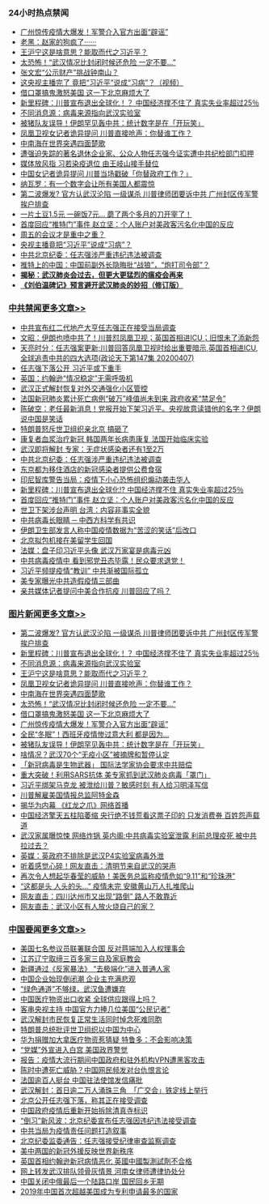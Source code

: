 <div class="catlist">
<h3>24小时热点禁闻</h3>
<ul>
<li><a href="https://github.com/fqnews/bnews/blob/master/topimagenews/20200407/1308046.md">广州惊传疫情大爆发！军警介入官方出面“辟谣”</a></li>
<li><a href="https://github.com/fqnews/bnews/blob/master/bannedvideo/20200407/1307921.md">老黑：赵家的狗疯了······ </a></li>
<li><a href="https://github.com/fqnews/bnews/blob/master/topimagenews/20200407/1308171.md">王沪宁这是啥意思？能取而代之习近平？</a></li>
<li><a href="https://github.com/fqnews/bnews/blob/master/topimagenews/20200407/1308126.md">太恐怖！“武汉情况比封闭时候还危险 一定不要…”</a></li>
<li><a href="https://github.com/fqnews/bnews/blob/master/cbnews/20200407/1307985.md">张文宏“公示财产”挑战钟南山？</a></li>
<li><a href="https://github.com/fqnews/bnews/blob/master/cbnews/20200407/1308048.md">这央视主播完了 竟把“习近平”说成“习病”？（视频）</a></li>
<li><a href="https://github.com/fqnews/bnews/blob/master/topimagenews/20200407/1308063.md">借口罩搞鬼激怒美国 这一下北京麻烦大了</a></li>
<li><a href="https://github.com/fqnews/bnews/blob/master/topimagenews/20200407/1308280.md">新里程碑：川普宣布退出全球化！？ 中国经济撑不住了 真实失业率超过25％</a></li>
<li><a href="https://github.com/fqnews/bnews/blob/master/topimagenews/20200407/1308185.md">不同消息源：病毒来源指向武汉实验室</a></li>
<li><a href="https://github.com/fqnews/bnews/blob/master/topimagenews/20200407/1307952.md">被猪队友误导！伊朗罕见轰中共：统计数字是在「开玩笑」</a></li>
<li><a href="https://github.com/fqnews/bnews/blob/master/topimagenews/20200407/1308137.md">凤凰卫视女记者诡异提问 川普直接呛声：你替谁工作？</a></li>
<li><a href="https://github.com/fqnews/bnews/blob/master/topimagenews/20200407/1308135.md">中南海在世界突遇四面楚歌</a></li>
<li><a href="https://github.com/fqnews/bnews/blob/master/weiquan/20200407/1308305.md">遭强迫失踪的著名退休企业家&#12289;公众人物任志强今证实遭中共纪检部门扣押</a></li>
<li><a href="https://github.com/fqnews/bnews/blob/master/comments/20200407/1308260.md">媒体放风指 习若染疫退位 由王岐山接手替位</a></li>
<li><a href="https://github.com/fqnews/bnews/blob/master/cnnews/20200407/1308051.md">中国女记者诡异提问 川普当场戳破「你替政府工作？」</a></li>
<li><a href="https://github.com/fqnews/bnews/blob/master/cbnews/20200407/1308086.md">纳瓦罗：有一个数字会让所有美国人都震惊</a></li>
<li><a href="https://github.com/fqnews/bnews/blob/master/topimagenews/20200407/1308334.md">第二波爆发? 官方认武汉沦陷 一级谋杀 川普律师团要诉中共 广州封区传军警挨户排查</a></li>
<li><a href="https://github.com/fqnews/bnews/blob/master/cnnews/20200407/1308133.md">一片土豆1.5元 一碗饭7元… 蘑了两个多月的刀开宰了！</a></li>
<li><a href="https://github.com/fqnews/bnews/blob/master/cbnews/20200407/1308284.md">首度回应“推特门”事件 赵立坚：个人账户对美政客污名化中国的反应</a></li>
<li><a href="https://github.com/fqnews/bnews/blob/master/finance/20200407/1307927.md">周五的会议才是重中之重？</a></li>
<li><a href="https://github.com/fqnews/bnews/blob/master/cnnews/20200407/1308129.md">央视主播竟把“习近平”说成“习病”？</a></li>
<li><a href="https://github.com/fqnews/bnews/blob/master/cbnews/20200407/1308332.md">中共北京纪委：任志强涉严重违纪违法被调查</a></li>
<li><a href="https://github.com/fqnews/bnews/blob/master/headline/20200407/1308258.md">推特上的中国：中国前副外长隐晦批“战狼”，“炮打司令部”？</a></li>
<li><b><a href="https://github.com/fqnews/bnews/blob/master/comments/20200211/1275071.md" target="_blank">揭秘：武汉肺炎会过去，但更大更猛烈的瘟疫会再来</a></b></li>
<li><b><a href="https://github.com/fqnews/bnews/blob/master/comments/20200207/1272816.md" target="_blank">《刘伯温碑记》预言避开武汉肺炎的妙招（修订版）</a></b></li>
</ul>
</div>

<div class="catlist">
<h3><a href="https://github.com/fqnews/bnews/blob/master/cbnews/" target="_blank">中共禁闻</a><span><a href="https://github.com/fqnews/bnews/blob/master/cbnews/" target="_blank" rel="nofollow">更多文章>></a></span></h3>
<ul>
<li><a href="https://github.com/fqnews/bnews/blob/master/cbnews/20200408/1308532.md" target="_blank">中共宣布红二代地产大亨任志强正在接受当局调查</a></li>
<li><a href="https://github.com/fqnews/bnews/blob/master/cbnews/20200408/1308504.md" target="_blank">文昭：伊朗也喷中共了！川普怼凤凰卫视；英国首相进ICU；旧恨未了添新怨</a></li>
<li><a href="https://github.com/fqnews/bnews/blob/master/cbnews/20200408/1308503.md" target="_blank">天亮时分：任志强案更新;川普回答凤凰卫视时给出重要暗示,英国首相进ICU,全球追责中共的四大选项(政论天下第147集 20200407)</a></li>
<li><a href="https://github.com/fqnews/bnews/blob/master/cbnews/20200408/1308497.md" target="_blank">任志强下落公开 习近平或下重手</a></li>
<li><a href="https://github.com/fqnews/bnews/blob/master/cbnews/20200408/1308454.md" target="_blank">英国：约翰逊“情况稳定”无需呼吸机</a></li>
<li><a href="https://github.com/fqnews/bnews/blob/master/cbnews/20200408/1308453.md" target="_blank">武汉正式解封恢复对外交通强化小区管控</a></li>
<li><a href="https://github.com/fqnews/bnews/blob/master/cbnews/20200408/1308452.md" target="_blank">法国新冠肺炎累计死亡病例“破万”峰值尚未到来 政府收紧“禁足令”</a></li>
<li><a href="https://github.com/fqnews/bnews/blob/master/cbnews/20200408/1308423.md" target="_blank">陈破空：老任最新消息！党报开始下架习近平。央视故意读错他的名字？伊朗说中国是笑话</a></li>
<li><a href="https://github.com/fqnews/bnews/blob/master/cbnews/20200408/1308422.md" target="_blank">特朗普怒斥世卫组织亲北京 搞砸了</a></li>
<li><a href="https://github.com/fqnews/bnews/blob/master/cbnews/20200408/1308364.md" target="_blank">康复者血浆治疗新冠 韩国两年长病患康复 法国开始临床实验</a></li>
<li><a href="https://github.com/fqnews/bnews/blob/master/cbnews/20200408/1308340.md" target="_blank">武汉即将解封 专家：无症状感染者还有1至2万</a></li>
<li><a href="https://github.com/fqnews/bnews/blob/master/cbnews/20200407/1308332.md" target="_blank">中共北京纪委：任志强涉严重违纪违法被调查</a></li>
<li><a href="https://github.com/fqnews/bnews/blob/master/cbnews/20200407/1308326.md" target="_blank">东京都为移住酒店的新冠感染者提供公费食宿</a></li>
<li><a href="https://github.com/fqnews/bnews/blob/master/cbnews/20200407/1308292.md" target="_blank">印尼智库警告当局：疫情下小心恐怖组织煽动袭击华人</a></li>
<li><a href="https://github.com/fqnews/bnews/blob/master/cbnews/20200407/1308285.md" target="_blank">新里程碑：川普宣布退出全球化!? 中国经济撑不住 真实失业率超过25％</a></li>
<li><a href="https://github.com/fqnews/bnews/blob/master/cbnews/20200407/1308284.md" target="_blank">首度回应“推特门”事件 赵立坚：个人账户对美政客污名化中国的反应</a></li>
<li><a href="https://github.com/fqnews/bnews/blob/master/cbnews/20200407/1308283.md" target="_blank">世卫下架涉台声明 台湾：内容非事实全貌</a></li>
<li><a href="https://github.com/fqnews/bnews/blob/master/cbnews/20200407/1308104.md" target="_blank">中共病毒长眼睛 ─ 中西方科学有共识</a></li>
<li><a href="https://github.com/fqnews/bnews/blob/master/cbnews/20200407/1308254.md" target="_blank">伊朗卫生部发言人称中国疫情数据为“苦涩的笑话”后改口</a></li>
<li><a href="https://github.com/fqnews/bnews/blob/master/cbnews/20200407/1308158.md" target="_blank">北京拟包机接在美留学生回国</a></li>
<li><a href="https://github.com/fqnews/bnews/blob/master/cbnews/20200407/1308118.md" target="_blank">法媒：盘子印习近平头像 武汉万家宴是病毒元凶</a></li>
<li><a href="https://github.com/fqnews/bnews/blob/master/cbnews/20200407/1308109.md" target="_blank">中共病毒疫情中 看到邪党丑态毕露！民众要求退党！</a></li>
<li><a href="https://github.com/fqnews/bnews/blob/master/cbnews/20200407/1308094.md" target="_blank">习近平频提疫情“教训” 中共渐被国际孤立</a></li>
<li><a href="https://github.com/fqnews/bnews/blob/master/cbnews/20200407/1308093.md" target="_blank">美专家曝光中共造假疫情三部曲</a></li>
<li><a href="https://github.com/fqnews/bnews/blob/master/cbnews/20200407/1308092.md" target="_blank">亲共媒体记者提问中美合作抗疫 川普回应了吗？</a></li>

</ul>
</div>
<div class="catlist">
<h3><a href="https://github.com/fqnews/bnews/blob/master/topimagenews/" target="_blank">图片新闻</a><span><a href="https://github.com/fqnews/bnews/blob/master/topimagenews/" target="_blank" rel="nofollow">更多文章>></a></span></h3>
<ul>
<li><a href="https://github.com/fqnews/bnews/blob/master/topimagenews/20200407/1308334.md" target="_blank">第二波爆发? 官方认武汉沦陷 一级谋杀 川普律师团要诉中共 广州封区传军警挨户排查</a></li>
<li><a href="https://github.com/fqnews/bnews/blob/master/topimagenews/20200407/1308280.md" target="_blank">新里程碑：川普宣布退出全球化！？ 中国经济撑不住了 真实失业率超过25％</a></li>
<li><a href="https://github.com/fqnews/bnews/blob/master/topimagenews/20200407/1308185.md" target="_blank">不同消息源：病毒来源指向武汉实验室</a></li>
<li><a href="https://github.com/fqnews/bnews/blob/master/topimagenews/20200407/1308171.md" target="_blank">王沪宁这是啥意思？能取而代之习近平？</a></li>
<li><a href="https://github.com/fqnews/bnews/blob/master/topimagenews/20200407/1308137.md" target="_blank">凤凰卫视女记者诡异提问 川普直接呛声：你替谁工作？</a></li>
<li><a href="https://github.com/fqnews/bnews/blob/master/topimagenews/20200407/1308135.md" target="_blank">中南海在世界突遇四面楚歌</a></li>
<li><a href="https://github.com/fqnews/bnews/blob/master/topimagenews/20200407/1308126.md" target="_blank">太恐怖！“武汉情况比封闭时候还危险 一定不要…”</a></li>
<li><a href="https://github.com/fqnews/bnews/blob/master/topimagenews/20200407/1308063.md" target="_blank">借口罩搞鬼激怒美国 这一下北京麻烦大了</a></li>
<li><a href="https://github.com/fqnews/bnews/blob/master/topimagenews/20200407/1308046.md" target="_blank">广州惊传疫情大爆发！军警介入官方出面“辟谣”</a></li>
<li><a href="https://github.com/fqnews/bnews/blob/master/topimagenews/20200407/1307993.md" target="_blank">全民“冬眠”！西班牙疫情惨过意大利 都是因为&#8230;</a></li>
<li><a href="https://github.com/fqnews/bnews/blob/master/topimagenews/20200407/1307952.md" target="_blank">被猪队友误导！伊朗罕见轰中共：统计数字是在「开玩笑」</a></li>
<li><a href="https://github.com/fqnews/bnews/blob/master/topimagenews/20200407/1307951.md" target="_blank">啥情况？武汉70个“无疫小区”被摘牌和暂停认定</a></li>
<li><a href="https://github.com/fqnews/bnews/blob/master/topimagenews/20200407/1307931.md" target="_blank">「新冠病毒是生物武器」 国际法学家协会要求中共赔偿</a></li>
<li><a href="https://github.com/fqnews/bnews/blob/master/topimagenews/20200407/1307824.md" target="_blank">重大突破！利用SARS抗体 美专家抓到武汉肺炎病毒「罩门」</a></li>
<li><a href="https://github.com/fqnews/bnews/blob/master/topimagenews/20200406/1307673.md" target="_blank">习近平绑架马克龙 被泄给川普？敏感时刻 有人给习明泽写信</a></li>
<li><a href="https://github.com/fqnews/bnews/blob/master/topimagenews/20200406/1307607.md" target="_blank">川普解雇美国情报总监阿特金森</a></li>
<li><a href="https://github.com/fqnews/bnews/blob/master/topimagenews/20200406/1307605.md" target="_blank">揭华为内幕 《红龙之爪》网络首播</a></li>
<li><a href="https://github.com/fqnews/bnews/blob/master/topimagenews/20200406/1307567.md" target="_blank">中国经济擎天五柱陷萎缩 央行绝不钱荒看这票子印的 只发消费券 百姓怨声载道</a></li>
<li><a href="https://github.com/fqnews/bnews/blob/master/topimagenews/20200406/1307517.md" target="_blank">武汉家属曝惊悚 网络炸锅 英内阁:中共病毒实验室泄露 利前总理疫死 被中共拉过去？</a></li>
<li><a href="https://github.com/fqnews/bnews/blob/master/topimagenews/20200406/1307460.md" target="_blank">英媒：英政府不排除是武汉P4实验室病毒外泄</a></li>
<li><a href="https://github.com/fqnews/bnews/blob/master/topimagenews/20200406/1307333.md" target="_blank">听着感觉心碎！网友直击：清明节来自武汉的哭声</a></li>
<li><a href="https://github.com/fqnews/bnews/blob/master/topimagenews/20200406/1307321.md" target="_blank">再次令人想起华春莹的威胁！美医务总监称疫情危如“9.11”和“珍珠港”</a></li>
<li><a href="https://github.com/fqnews/bnews/blob/master/topimagenews/20200406/1307320.md" target="_blank">“这都是头 人头的头…” 疫情未完 安徽黄山万人扎堆爬山</a></li>
<li><a href="https://github.com/fqnews/bnews/blob/master/topimagenews/20200406/1307319.md" target="_blank">网友直击：四川达州市又出现“路倒” 路人不敢靠近</a></li>
<li><a href="https://github.com/fqnews/bnews/blob/master/topimagenews/20200406/1307229.md" target="_blank">网友直击：武汉小区有人放火烧自己的家？</a></li>

</ul>
</div>
<div class="catlist">
<h3><a href="https://github.com/fqnews/bnews/blob/master/headline/" target="_blank">中国要闻</a><span><a href="https://github.com/fqnews/bnews/blob/master/headline/" target="_blank" rel="nofollow">更多文章>></a></span></h3>
<ul>
<li><a href="https://github.com/fqnews/bnews/blob/master/headline/20200408/1308530.md" target="_blank">美国七名参议员联署联合国     反对蒋端加入人权理事会</a></li>
<li><a href="https://github.com/fqnews/bnews/blob/master/headline/20200408/1308502.md" target="_blank">江苏辽宁取缔三百多家三自及家庭教会</a></li>
<li><a href="https://github.com/fqnews/bnews/blob/master/headline/20200408/1308480.md" target="_blank">新疆通过《反家暴法》     “去极端化”进入普通人家</a></li>
<li><a href="https://github.com/fqnews/bnews/blob/master/headline/20200408/1308460.md" target="_blank">中国企业始现倒闭潮  企业主充满悲观</a></li>
<li><a href="https://github.com/fqnews/bnews/blob/master/headline/20200408/1308444.md" target="_blank">“绿色通道”不够绿，武汉鱼遭嫌弃</a></li>
<li><a href="https://github.com/fqnews/bnews/blob/master/headline/20200408/1308433.md" target="_blank">中国医疗物资出口收紧  全球供应跟得上吗？</a></li>
<li><a href="https://github.com/fqnews/bnews/blob/master/headline/20200408/1308418.md" target="_blank">客串央视主持   中国官方力捧几位美国“公民记者”</a></li>
<li><a href="https://github.com/fqnews/bnews/blob/master/headline/20200408/1308403.md" target="_blank">武汉解封市民恢复正常生活同时悼念死难同胞</a></li>
<li><a href="https://github.com/fqnews/bnews/blob/master/headline/20200408/1308387.md" target="_blank">特朗普总统批评世卫组织以中国为中心</a></li>
<li><a href="https://github.com/fqnews/bnews/blob/master/headline/20200408/1308386.md" target="_blank">华为捐赠加大拿医疗物资惹猜疑   特鲁多：不会影响决策</a></li>
<li><a href="https://github.com/fqnews/bnews/blob/master/headline/20200408/1308385.md" target="_blank">“党媒”外宣进入白宫   美国政界警觉</a></li>
<li><a href="https://github.com/fqnews/bnews/blob/master/headline/20200408/1308354.md" target="_blank">报告：疫情大流行期间中国政府和驻外机构VPN遭黑客攻击</a></li>
<li><a href="https://github.com/fqnews/bnews/blob/master/headline/20200408/1308353.md" target="_blank">陈时中遭死亡威胁？中国网民频发对台仇恨言论</a></li>
<li><a href="https://github.com/fqnews/bnews/blob/master/headline/20200408/1308352.md" target="_blank">法国逾百人挺台 中国驻法使馆发信痛批</a></li>
<li><a href="https://github.com/fqnews/bnews/blob/master/headline/20200408/1308347.md" target="_blank">武汉解封：首日逾二万人涌珠三角　「广交会」铁定线上举行</a></li>
<li><a href="https://github.com/fqnews/bnews/blob/master/headline/20200408/1308343.md" target="_blank">北京公开任志强下落，称其正在接受调查</a></li>
<li><a href="https://github.com/fqnews/bnews/blob/master/headline/20200408/1308342.md" target="_blank">中国政府疫情后重新开始拆除清真寺标识</a></li>
<li><a href="https://github.com/fqnews/bnews/blob/master/headline/20200408/1308341.md" target="_blank">“倒习”新风波：北京纪委宣布任志强因违纪违法接受调查</a></li>
<li><a href="https://github.com/fqnews/bnews/blob/master/headline/20200408/1308339.md" target="_blank">中共当局为疫情责任问题打造叙事</a></li>
<li><a href="https://github.com/fqnews/bnews/blob/master/headline/20200407/1308335.md" target="_blank">北京纪委监委通告：任志强接受纪律审查监察调查</a></li>
<li><a href="https://github.com/fqnews/bnews/blob/master/headline/20200407/1308330.md" target="_blank">美中两国的新冠外援反映世界新秩序</a></li>
<li><a href="https://github.com/fqnews/bnews/blob/master/headline/20200407/1308329.md" target="_blank">英国首相约翰逊新冠病情恶化 英國中國製測試劑不合格</a></li>
<li><a href="https://github.com/fqnews/bnews/blob/master/headline/20200407/1308328.md" target="_blank">网上转发武汉排队领骨灰情景 河南女律师遭律协处分</a></li>
<li><a href="https://github.com/fqnews/bnews/blob/master/headline/20200407/1308327.md" target="_blank">中国关闭中俄最后一个陆路口岸   国民回乡无期</a></li>
<li><a href="https://github.com/fqnews/bnews/blob/master/headline/20200407/1308322.md" target="_blank">2019年中国首次超越美国成为专利申请最多的国家</a></li>

</ul>
</div>